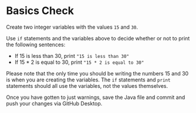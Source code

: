 # Basics Check

Create two integer variables with the values `15` and `30`.

Use `if` statements and the variables above to decide whether or not to print the following sentences:
- If 15 is less than 30, print `"15 is less than 30"`
- If 15 * 2 is equal to 30, print `"15 * 2 is equal to 30"`

Please note that the only time you should be writing the numbers 15 and 30 is when you are creating the variables. The `if` statements and `print` statements should all use the variables, not the values themselves.

Once you have gotten to just warnings, save the Java file and commit and push your changes via GitHub Desktop.
